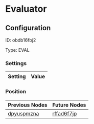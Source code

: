 # Evaluator
## Configuration
ID:  obdb16fbj2

Type: EVAL 


### Settings
| Setting | Value  |
| :------------------------ | ---------------------------------------- |
 




### Position
| Previous Nodes | Future Nodes |
| :------------- | ------------ |
| [dpyuspmzna](./dpyuspmzna.md) | [rffad6f7jp](./rffad6f7jp.md) |